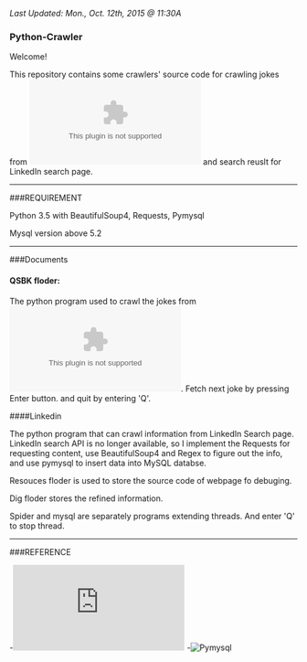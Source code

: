 _Last Updated: Mon., Oct. 12th, 2015  @ 11:30A_

### Python-Crawler

Welcome!

This repository contains some crawlers' source code for crawling jokes from ![qiushibaike.com](www.qiushibaike.com) and search reuslt for LinkedIn search page.

____

###REQUIREMENT

Python 3.5 with BeautifulSoup4, Requests, Pymysql

Mysql version above 5.2

____

###Documents

#### QSBK floder:

The python program used to crawl the jokes from ![qiushibaike.com](www.qiushibaike.com). Fetch next joke by pressing Enter button. and quit by entering 'Q'.


####Linkedin

The python program that can crawl information from LinkedIn Search page. LinkedIn search API is no longer available, so I implement the Requests for requesting content, use BeautifulSoup4 and Regex to figure out the info, and use pymysql to insert data into MySQL databse.

Resouces floder is used to store the source code of webpage fo debuging.

Dig floder stores the refined information.

Spider and mysql are separately programs extending threads. And enter 'Q' to stop thread.


____

###REFERENCE

 -![Tutor](http://cuiqingcai.com/1052.html)
 -![Pymysql](https://github.com/PyMySQL/PyMySQL)
